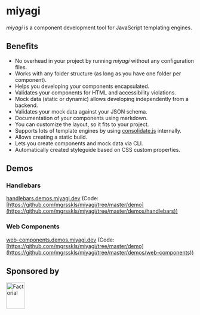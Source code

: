 # miyagi

_miyagi_ is a component development tool for JavaScript templating engines.

## Benefits

- No overhead in your project by running _miyagi_ without any configuration files.
- Works with any folder structure (as long as you have one folder per component).
- Helps you developing your components encapsulated.
- Validates your components for HTML and accessibility violations.
- Mock data (static or dynamic) allows developing independently from a backend.
- Validates your mock data against your JSON schema.
- Documentation of your components using markdown.
- You can customize the layout, so it fits to your project.
- Supports lots of template engines by using [consolidate.js](https://github.com/tj/consolidate.js) internally.
- Allows creating a static build.
- Lets you create components and mock data via CLI.
- Automatically created styleguide based on CSS custom properties.

## Demos

### Handlebars

[handlebars.demos.miyagi.dev](https://handlebars.demos.miyagi.dev) (Code: [https://github.com/mgrsskls/miyagi/tree/master/demo](https://github.com/mgrsskls/miyagi/tree/master/demos/handlebars))

### Web Components

[web-components.demos.miyagi.dev](https://web-components.demos.miyagi.dev) (Code: [https://github.com/mgrsskls/miyagi/tree/master/demo](https://github.com/mgrsskls/miyagi/tree/master/demos/web-components))

## Sponsored by

<a href="https://factorial.io"><img src="https://logo.factorial.io/color.png" width="50" height="70" alt="Factorial"></a>

